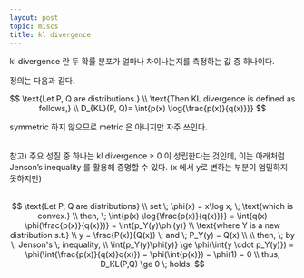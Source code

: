 ```yaml
---
layout: post
topic: miscs
title: kl divergence
---
```

kl divergence 란 두 확률 분포가 얼마나 차이나는지를 측정하는 값 중 하나이다.

정의는 다음과 같다.

$$
\text{Let P, Q are distributions.} \\
\text{Then KL divergence is defined as follows,} \\
D_{KL}(P, Q)= \int{p(x) \log{\frac{p(x)}{q(x)}}}
$$

symmetric 하지 않으므로 metric 은 아니지만 자주 쓰인다.
<br>
<br>

참고)
주요 성질 중 하나는 kl divergence ≥ 0 이 성립한다는 것인데, 이는 아래처럼 Jenson’s inequality 를 활용해 증명할 수 있다. (x 에서 y로 변하는 부분이 엄밀하지 못하지만)
<br>
<br>

$$
\text{Let P, Q are distributions} \\
set \; \phi(x) = x\log x, \; \text{which is convex.} \\
then, \; \int{p(x) \log{\frac{p(x)}{q(x)}}} = \int{q(x) \phi(\frac{p(x)}{q(x)})} = \int{p_Y(y)\phi(y)} \\
\text{where Y is a new distribution s.t.} \\
y = \frac{P(x)}{Q(x)} \; and \; P_Y(y) = Q(x) \\
\\
then, \; by \; Jenson's \; inequality, \\
\int{p_Y(y)\phi(y)} \ge \phi(\int{y \cdot p_Y(y)}) = \phi(\int{\frac{p(x)}{q(x)}q(x)}) = \phi(\int{p(x)}) = \phi(1) = 0 \\
thus, D_KL(P,Q) \ge 0 \; holds.
$$
